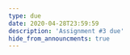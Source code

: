 ```yaml
---
type: due
date: 2020-04-28T23:59:59
description: 'Assignment #3 due'
hide_from_announcments: true
---
```

